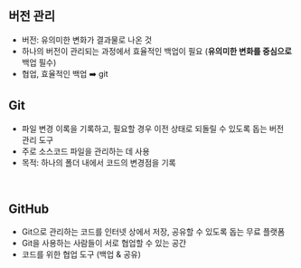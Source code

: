 ## 버전 관리
- 버전: 유의미한 변화가 결과물로 나온 것
- 하나의 버전이 관리되는 과정에서 효율적인 백업이 필요 (**유의미한 변화를 중심으로** 백업 필수)
- 협업, 효율적인 백업 ➡️ git

## Git
- 파일 변경 이록을 기록하고, 필요할 경우 이전 상태로 되돌릴 수 있도록 돕는 버전 관리 도구
- 주로 소스코드 파일을 관리하는 데 사용
- 목적: 하나의 폴더 내에서 코드의 변경점을 기록
<br/>

## GitHub
- Git으로 관리하는 코드를 인터넷 상에서 저장, 공유할 수 있도록 돕는 무료 플랫폼
- Git을 사용하는 사람들이 서로 협업할 수 있는 공간
- 코드를 위한 협업 도구 (백업 & 공유)
